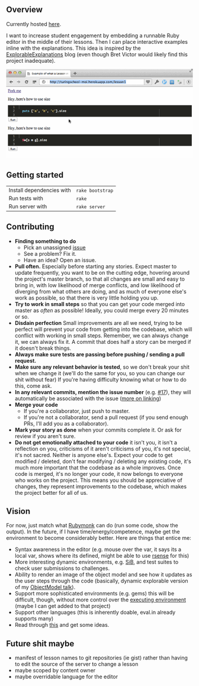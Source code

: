 Overview
--------

Currently hosted [here](http://turingschool-moi.herokuapp.com/lesson1).

I want to increase student engagement by embedding a runnable
Ruby editor in the middle of their lessons. Then I can place
interactive examples inline with the explanations. This idea
is inspired by the [ExplorableExplanations](http://worrydream.com/ExplorableExplanations/)
blog (even though Bret Victor would likely find this project inadequate).

![Example](example.gif)

Getting started
---------------

<table>
  <tr>
    <td> Install dependencies with </td>
    <td> <code>rake bootstrap</code> </td>
  </tr>
  <tr>
    <td> Run tests with </td>
    <td> <code>rake</code> </td>
  </tr>
  <tr>
    <td> Run server with </td>
    <td> <code>rake server</code></td>
  </tr>
</table>

Contributing
------------

* **Finding something to do**
  * Pick an unassigned [issue](https://github.com/JoshCheek/miniature-octo-ironman/issues)
  * See a problem? Fix it.
  * Have an idea? Open an issue.
* **Pull often.** Especially before starting any stories. Expect master to update frequently, you want to be on the cutting edge,
  hovering around the project's master branch, so that all changes are small and easy to bring in,
  with low likelihood of merge conflicts, and low likelihood of diverging from what others are doing,
  and as much of everyone else's work as possible, so that there is very little holding you up.
* **Try to work in small steps** so that you can get your code merged into master as *often* as possible! Ideally, you could merge every 20 minutes or so.
* **Disdain perfection** Small improvements are all we need, trying to be perfect will prevent your code from getting into the codebase,
  which will conflict with working in small steps. Remember, we can always change it, we can always fix it.
  A commit that does half a story can be merged if it doesn't break things.
* **Always make sure tests are passing before pushing / sending a pull request.**
* **Make sure any relevant behavior is tested**, so we don't break your shit when we change it (we'll do the same for you, so you can change our shit without fear)
  If you're having difficulty knowing what or how to do this, come ask.
* **In any relevant commits, mention the issue number** (e.g. [#17](https://github.com/JoshCheek/miniature-octo-ironman/issues/17)),
  they will automatically be associated with the issue ([more on linking](https://help.github.com/articles/writing-on-github#references))
* **Merge your code**
  * If you're a collaborator, just push to master.
  * If you're not a collaborator, send a pull request (if you send enough PRs, I'll add you as a collaborator).
* **Mark your story as done** when your commits complete it. Or ask for review if you aren't sure.
* **Do not get emotionally attached to your code** it isn't you, it isn't a reflection on you,
  criticisms of it aren't criticisms of you, it's not special, it's not sacred. Neither is anyone else's.
  Expect your code to get modified / deleted, don't fear modifying / deleting any existing code,
  it's much more important that the codebase as a whole improves. Once code is merged, it's no longer your code,
  it now belongs to everyone who works on the project. This means you should be appreciative of changes,
  they represent improvements to the codebase, which makes the project better for all of us.

Vision
------

For now, just match what [Rubymonk](https://rubymonk.com/) can do (run some code, show the output).
In the future, if I have time/energy/competence, maybe get the environment
to become considerably better. Here are things that entice me:

* Syntax awareness in the editor (e.g. mouse over the var, it says its a local var, shows where its defined, might be able to use [rsense](https://rsense.github.io/) for this)
* More interesting dynamic environments, e.g. [SiB](https://github.com/JoshCheek/seeing_is_believing), and test suites to check user submissions to challenges.
* Ability to render an image of the object model and see how it updates as the user steps through the code (basically, dynamic explorable version of my [ObjectModel talk](https://github.com/JoshCheek/ruby-object-model)).
* Support more sophisticated environments (e.g. gems) this will be difficult, though, without more control over the [executing environment](https://eval.in/) (maybe I can get added to that project)
* Support other languages (this is inherently doable, eval.in already supports many)
* Read through [this](http://worrydream.com/LearnableProgramming/) and get some ideas.

Future shit maybe
-----------------

* manifest of lesson names to git repositories (ie gist) rather than having to edit the source of the server to change a lesson
* maybe scoped by content owner
* maybe overridable language for the editor
